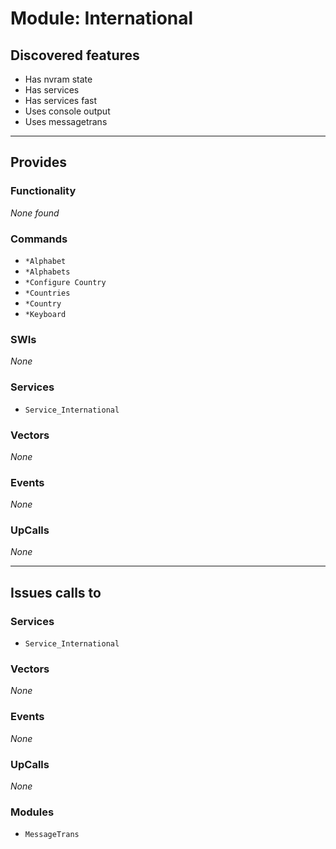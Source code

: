 # Module: International

## Discovered features


* Has nvram state
* Has services
* Has services fast
* Uses console output
* Uses messagetrans

---

## Provides

### Functionality


*None found*

### Commands


* `*Alphabet`
* `*Alphabets`
* `*Configure Country`
* `*Countries`
* `*Country`
* `*Keyboard`


### SWIs


*None*


### Services


* `Service_International`


### Vectors


*None*


### Events


*None*


### UpCalls


*None*


---

## Issues calls to

### Services


* `Service_International`


### Vectors


*None*


### Events


*None*


### UpCalls


*None*


### Modules


* `MessageTrans`


